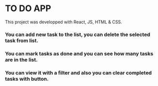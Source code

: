 # TO DO APP

This project was developped with React, JS, HTML & CSS.
### You can add new task to the list, you can delete the selected task from list.
### You can mark tasks as done and you can see how many tasks are in the list.
### You can view it with a filter and also you can clear completed tasks with button.
